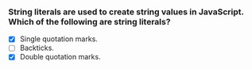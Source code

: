 ### String literals are used to create string values in JavaScript. Which of the following are string literals?

- [x] Single quotation marks.
- [ ] Backticks.
- [x] Double quotation marks.
